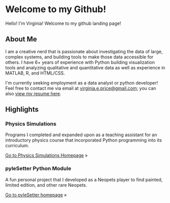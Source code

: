 # Welcome to my Github!

Hello! I'm Virginia! Welcome to my github landing page!

## About Me

I am a creative nerd that is passionate about investigating the data of large, complex systems, and building tools to make those data accessible for others. I have 6+ years of experience with Python building visualization tools and analyzing qualitative and quantitative data as well as experience in MATLAB, R, and HTML/CSS.

I'm currently seeking employment as a data analyst or python developer! Feel free to contact me via email at [virginia.e.price@gmail.com](mailto:virginia.e.price@gmail.com); you can also [view my resume here](Resources/Resume_Data.pdf).

## Highlights

### Physics Simulations

Programs I completed and expanded upon as a teaching assistant for an introductory physics course that incorporated Python programming into its curriculum.

[Go to Physics Simulations Homepage](https://veprice.github.io/contemp_physics/) »

### pyleSetter Python Module

A fun personal project that I developed as a Neopets player to find painted, limited edition, and other rare Neopets.

[Go to pyleSetter homepage](https://veprice.github.io/tileSetter/) »
